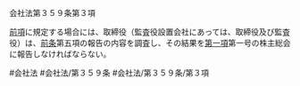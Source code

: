 会社法第３５９条第３項

[前項](会社法＿＿＿＿第３５９条第２項)に規定する場合には、取締役（監査役設置会社にあっては、取締役及び監査役）は、[前条](会社法＿＿＿＿第３５８条第１項)第五項の報告の内容を調査し、その結果を[第一項](会社法＿＿＿＿第３５９条第１項)第一号の株主総会に報告しなければならない。

#会社法
#会社法/第３５９条
#会社法/第３５９条/第３項
